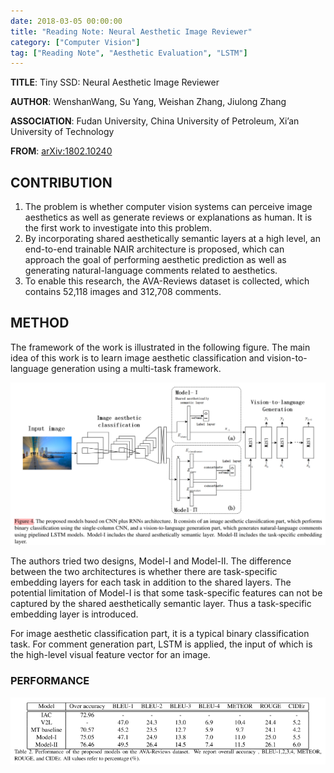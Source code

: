 ```yaml
---
date: 2018-03-05 00:00:00
title: "Reading Note: Neural Aesthetic Image Reviewer"
category: ["Computer Vision"]
tag: ["Reading Note", "Aesthetic Evaluation", "LSTM"]
---
```


**TITLE**: Tiny SSD: Neural Aesthetic Image Reviewer

**AUTHOR**: WenshanWang, Su Yang, Weishan Zhang, Jiulong Zhang

**ASSOCIATION**: Fudan University, China University of Petroleum, Xi’an University of Technology

**FROM**: [arXiv:1802.10240](https://arxiv.org/abs/1802.10240)

## CONTRIBUTION ##

1. The problem is whether computer vision systems can perceive image aesthetics as well as generate reviews or explanations as human. It is the first work to investigate into this problem.
2. By incorporating shared aesthetically semantic layers at a high level, an end-to-end trainable NAIR architecture is proposed, which can approach the goal of performing aesthetic prediction as well as generating natural-language comments related to aesthetics.
3. To enable this research, the AVA-Reviews dataset is collected, which contains 52,118 images and 312,708 comments. 

## METHOD ##

The framework of the work is illustrated in the following figure. The main idea of this work is to learn image aesthetic classification and vision-to-language generation using a multi-task framework.

![Framework](https://raw.githubusercontent.com/joshua19881228/my_blogs/master/Computer_Vision/Reading_Note/figures/Reading_Note_20180305_Framework.png "Framework")

The authors tried two designs, Model-I and Model-II. The difference between the two architectures is whether there are task-specific embedding layers for each task in addition to the shared layers. The potential limitation of Model-I is that some task-specific features can not be captured by the shared aesthetically semantic layer. Thus a task-specific embedding layer is introduced.

For image aesthetic classification part, it is a typical binary classification task. For comment generation part, LSTM is applied, the input of which is the high-level visual feature vector for an image.

### PERFORMANCE ###

![Performance](https://raw.githubusercontent.com/joshua19881228/my_blogs/master/Computer_Vision/Reading_Note/figures/Reading_Note_20180305_Performance.png "Performance")